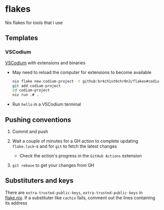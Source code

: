 # flakes

Nix flakes for tools that I use

## Templates

### VSCodium

[VSCodium](./codium/template/flake.nix) with extensions and binaries

- May need to reload the computer for extensions to become available

   ```sh
   nix flake new codium-project -t github:br4ch1st0chr0n3/flakes#codium
   git add codium-project
   cd codium-project
   nix run .# .
   ```

- Run `hello` in a VSCodium terminal

## Pushing conventions

1. Commit and push

1. Wait a couple of minutes for a GH action to complete updating `flake.lock`-s and for `git` to fetch the latest changes
   - Check the action's progress in the `GitHub Actions` extension

1. `git rebase` to get your changes from GH

## Substituters and keys

There are `extra-trusted-public-keys`, `extra-trusted-public-keys` in [flake.nix](./flake.nix). If a substituter like `cachix` fails, comment out the lines containing its address
